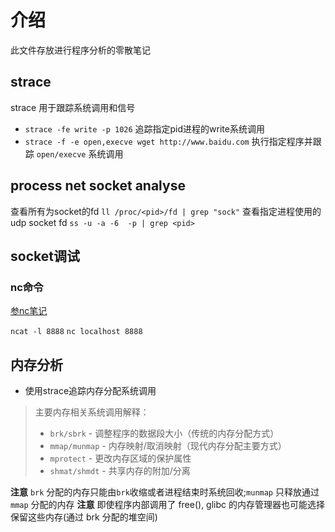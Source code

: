 # 介绍
此文件存放进行程序分析的零散笔记

## strace
strace 用于跟踪系统调用和信号

- `strace -fe write -p 1026` 追踪指定pid进程的write系统调用
- `strace -f -e open,execve wget http://www.baidu.com` 执行指定程序并跟踪 `open/execve` 系统调用

## process net socket analyse

查看所有为socket的fd `ll /proc/<pid>/fd | grep "sock"`
查看指定进程使用的udp socket fd `ss -u -a -6  -p | grep <pid>` 

## socket调试

### nc命令

[参nc笔记](../net/debug/nc_ncat.md)

`ncat -l 8888`
`nc localhost 8888`

## 内存分析

- 使用strace追踪内存分配系统调用
> 主要内存相关系统调用解释：
> * `brk/sbrk` - 调整程序的数据段大小（传统的内存分配方式）
> * `mmap/munmap` - 内存映射/取消映射（现代内存分配主要方式）
> * `mprotect` - 更改内存区域的保护属性
> * `shmat/shmdt` - 共享内存的附加/分离

**注意** `brk` 分配的内存只能由`brk`收缩或者进程结束时系统回收;`munmap` 只释放通过 `mmap` 分配的内存
**注意** 即使程序内部调用了 free(), glibc 的内存管理器也可能选择保留这些内存(通过 brk 分配的堆空间)